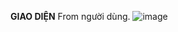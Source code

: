 ﻿**GIAO DIỆN**
<storng>From người dùng.</strong>
![image](https://user-images.githubusercontent.com/27798732/28247470-54c8c172-6a5b-11e7-9abb-b2ca962b67a8.png)

